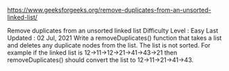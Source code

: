 
https://www.geeksforgeeks.org/remove-duplicates-from-an-unsorted-linked-list/

Remove duplicates from an unsorted linked list
Difficulty Level : Easy
Last Updated : 02 Jul, 2021
Write a removeDuplicates() function that takes a list and deletes any duplicate nodes from the list. The list is not sorted. 
For example if the linked list is 12->11->12->21->41->43->21 then removeDuplicates() should convert the list to 12->11->21->41->43. 